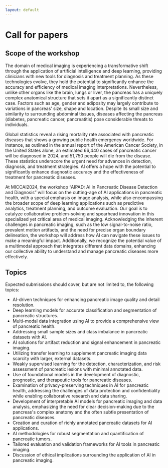 ```yaml
---
layout: default
---
```


# Call for papers

## Scope of the workshop

The domain of medical imaging is experiencing a transformative shift through the application of artificial intelligence and deep learning, providing clinicians with new tools for diagnosis and treatment planning. As these technologies evolve, they hold the potential to significantly enhance the accuracy and efficiency of medical imaging interpretations. Nevertheless, unlike other organs like the brain, lungs or liver, the pancreas has a uniquely complex anatomical structure that sets it apart as a significantly distinct case. Factors such as age, gender and adiposity may largely contribute to variations in pancreas’ size, shape and location. Despite its small size and similarity to surrounding abdominal tissues, diseases affecting the pancreas (diabetes, pancreatic cancer, pancreatitis) pose considerable threats to individuals.

Global statistics reveal a rising mortality rate associated with pancreatic diseases that shows a growing public health emergency worldwide. For instance, as outlined in the annual report of the American Cancer Society, in the United States alone, an estimated 66,440 cases of pancreatic cancer will be diagnosed in 2024, and 51,750 people will die from the disease. These statistics underscore the urgent need for advances in detection, diagnosis, and treatment strategies. AI offers a hope with the potential to significantly enhance diagnostic accuracy and the effectiveness of treatment for pancreatic diseases.

At MICCAI2024, the workshop “AIPAD: AI in Pancreatic Disease Detection and Diagnosis” will focus on the cutting-age of AI applications in pancreatic health, with a special emphasis on image analysis, while also encompassing the broader scope of deep learning applications such as predictive analytics, treatment planning, and outcome evaluation. Our goal is to catalyze collaborative problem-solving and spearhead innovation in this specialized yet critical area of medical imaging.
Acknowledging the inherent challenges in pancreatic imaging, such as the low signal-to-noise ratio, prevalent motion artifacts, and the need for precise organ boundary delineation, the workshop will address how AI can navigate these issues to make a meaningful impact. Additionally, we recognize the potential value of a multimodal approach that integrates different data domains, enhancing our collective ability to understand and manage pancreatic diseases more effectively.


## Topics

Expected submissions should cover, but are not limited to, the following topics:

- AI-driven techniques for enhancing pancreatic image quality and detail resolution.
- Deep learning models for accurate classification and segmentation of pancreatic structures.
- Multi-modal data integration using AI to provide a comprehensive view of pancreatic health.
- Addressing small sample sizes and class imbalance in pancreatic datasets with AI.
- AI solutions for artifact reduction and signal enhancement in pancreatic imaging.
- Utilizing transfer learning to supplement pancreatic imaging data scarcity with larger, external datasets.
- Weakly supervised learning for the detection, characterization, and risk assessment of pancreatic lesions with minimal annotated data.
- Use of foundational models in the development of diagnostic, prognostic, and therapeutic tools for pancreatic diseases.
- Examination of privacy-preserving techniques in AI for pancreatic health, addressing the challenges of data protection and confidentiality while enabling collaborative research and data sharing.
- Development of interpretable AI models for pancreatic imaging and data analysis, emphasizing the need for clear decision-making due to the pancreas's complex anatomy and the often subtle presentation of pancreatic diseases.
- Creation and curation of richly annotated pancreatic datasets for AI applications.
- AI methodologies for robust segmentation and quantification of pancreatic tumors.
- Tailored evaluation and validation frameworks for AI tools in pancreatic imaging.
- Discussion of ethical implications surrounding the application of AI in pancreatic imaging.

<!--## Workshop Proceedings

Workshop proceedings will be published in high-quality venues, indexed by both Scopus and Web of Science.
Final details are being confirmed; further information will be provided as soon as it is available.-->
